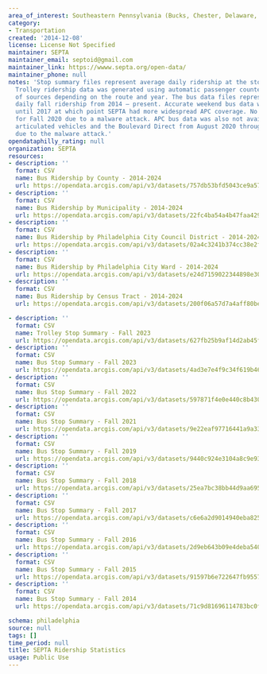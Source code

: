 ```yaml
---
area_of_interest: Southeastern Pennsylvania (Bucks, Chester, Delaware, Montgomery, Philadelphia counties)
category:
- Transportation
created: '2014-12-08'
license: License Not Specified
maintainer: SEPTA
maintainer_email: septoid@gmail.com
maintainer_link: https://wwww.septa.org/open-data/
maintainer_phone: null
notes: 'Stop summary files represent average daily ridership at the stop level over the course of the relevant period. 
  Trolley ridership data was generated using automatic passenger counters (APCs). Bus data is calculated from a variety 
  of sources depending on the route and year. The bus data files represent average 
  daily fall ridership from 2014 – present. Accurate weekend bus data was not available 
  until 2017 at which point SEPTA had more widespread APC coverage. No bus data is available 
  for Fall 2020 due to a malware attack. APC bus data was also not available for 
  articulated vehicles and the Boulevard Direct from August 2020 through February 2022
  due to the malware attack.'
opendataphilly_rating: null
organization: SEPTA
resources:
- description: ''
  format: CSV
  name: Bus Ridership by County - 2014-2024
  url: https://opendata.arcgis.com/api/v3/datasets/757db53bfd5043ce9a57899424d69f9d_0/downloads/data?format=csv&spatialRefId=4326
- description: ''
  format: CSV
  name: Bus Ridership by Municipality - 2014-2024
  url: https://opendata.arcgis.com/api/v3/datasets/22fc4ba54a4b47faa429a83ea4a32059_0/downloads/data?format=csv&spatialRefId=4326
- description: ''
  format: CSV
  name: Bus Ridership by Philadelphia City Council District - 2014-2024
  url: https://opendata.arcgis.com/api/v3/datasets/02a4c3241b374cc38e2f1528844763fd_0/downloads/data?format=csv&spatialRefId=4326
- description: ''
  format: CSV
  name: Bus Ridership by Philadelphia City Ward - 2014-2024
  url: https://opendata.arcgis.com/api/v3/datasets/e24d7159022344898e30e0f3b745e1ba_0/downloads/data?format=csv&spatialRefId=4326
- description: ''
  format: CSV
  name: Bus Ridership by Census Tract - 2014-2024
  url: https://opendata.arcgis.com/api/v3/datasets/200f06a57d7a4aff80beeff29d82be4a_0/downloads/data?format=csv&spatialRefId=4326

- description: ''
  format: CSV
  name: Trolley Stop Summary - Fall 2023
  url: https://opendata.arcgis.com/api/v3/datasets/627fb25b9af14d2ab45fd3c8d65564b1_0/downloads/data?format=csv&spatialRefId=4326
- description: ''
  format: CSV
  name: Bus Stop Summary - Fall 2023
  url: https://opendata.arcgis.com/api/v3/datasets/4ad3e7e4f9c34f619b467bc2d979f08b_0/downloads/data?format=csv&spatialRefId=4326
- description: ''
  format: CSV
  name: Bus Stop Summary - Fall 2022
  url: https://opendata.arcgis.com/api/v3/datasets/597871f4e0e440c8b430b00207bdcbbc_0/downloads/data?format=csv&spatialRefId=4326
- description: ''
  format: CSV
  name: Bus Stop Summary - Fall 2021
  url: https://opendata.arcgis.com/api/v3/datasets/9e22eaf97716441a9a332344dbcfd072_0/downloads/data?format=csv&spatialRefId=4326
- description: ''
  format: CSV
  name: Bus Stop Summary - Fall 2019
  url: https://opendata.arcgis.com/api/v3/datasets/9440c924e3104a8c9e931cf1dc133479_0/downloads/data?format=csv&spatialRefId=4326
- description: ''
  format: CSV
  name: Bus Stop Summary - Fall 2018
  url: https://opendata.arcgis.com/api/v3/datasets/25ea7bc38bb44d9aa69504e84d16211b_0/downloads/data?format=csv&spatialRefId=4326
- description: ''
  format: CSV
  name: Bus Stop Summary - Fall 2017
  url: https://opendata.arcgis.com/api/v3/datasets/c6e6a2d9014940eba825ed6c5cfb12ba_0/downloads/data?format=csv&spatialRefId=4326
- description: ''
  format: CSV
  name: Bus Stop Summary - Fall 2016 
  url: https://opendata.arcgis.com/api/v3/datasets/2d9eb643b09e4deba540e2bdd52f7f42_0/downloads/data?format=csv&spatialRefId=4326
- description: ''
  format: CSV
  name: Bus Stop Summary - Fall 2015
  url: https://opendata.arcgis.com/api/v3/datasets/91597b6e722647fb9557d509260bad7c_0/downloads/data?format=csv&spatialRefId=4326
- description: ''
  format: CSV
  name: Bus Stop Summary - Fall 2014
  url: https://opendata.arcgis.com/api/v3/datasets/71c9d81696114783bc0f45edbbf2dbd6_0/downloads/data?format=csv&spatialRefId=4326

schema: philadelphia
source: null
tags: []
time_period: null
title: SEPTA Ridership Statistics
usage: Public Use
---
```


